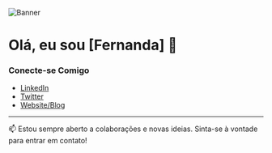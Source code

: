 ![Banner](link-da-imagem)

# Olá, eu sou [Fernanda] 👋



### Conecte-se Comigo

- [LinkedIn](link-do-linkedin)
- [Twitter](link-do-twitter)
- [Website/Blog](link-do-seu-site)


---

📫 Estou sempre aberto a colaborações e novas ideias. Sinta-se à vontade para entrar em contato!
